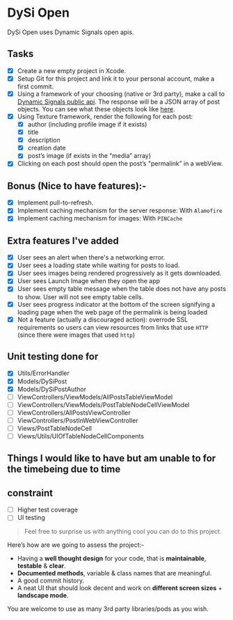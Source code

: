 # DySi Open
DySi Open uses Dynamic Signals open apis.

## Tasks
- [x] Create a new empty project in Xcode.
- [x] Setup Git for this project and link it to your personal account, make a
  first commit.
- [x] Using a framework of your choosing (native or 3rd party), make a call to
  [Dynamic Signals public api](https://www.dysiopen.com/v1/posts/public). The
  response will be a JSON array of post objects. You can see what these objects
  look like [here](https://dev.voicestorm.com/api/responses/postResponse).
- [x] Using Texture framework, render the following for each post:
    - [x] author (including profile image if it exists)
    - [x] title
    - [x] description
    - [x] creation date
    - [x] post’s image (if exists in the “media” array)
- [x] Clicking on each post should open the post’s "permalink” in a webView.
 
## Bonus (Nice to have features):-
- [x] Implement pull-to-refresh.
- [x] Implement caching mechanism for the server response: With `Alamofire`
- [x] Implement caching mechanism for images: With `PINCache`

## Extra features I've added
- [x] User sees an alert when there's a networking error.
- [x] User sees a loading state while waiting for posts to load.
- [x] User sees images being rendered progressively as it gets downloaded.
- [x] User sees Launch Image when they open the app
- [x] User sees empty table message when the table does not have any posts to
  show. User will not see empty table cells.
- [x] User sees progress indicator at the bottom of the screen signifying a
  loading page when the web page of the permalink is being loaded
- [x] Not a feature (actually a discouraged action): overrode SSL requirements
  so users can view resources from links that use `HTTP` (since there were
  images that used `http`)

## Unit testing done for
- [x] Utils/ErrorHandler
- [x] Models/DySiPost
- [x] Models/DySiPostAuthor
- [ ] ViewControllers/ViewModels/AllPostsTableViewModel
- [ ] ViewControllers/ViewModels/PostTableNodeCellViewModel
- [ ] ViewControllers/AllPostsViewController
- [ ] ViewControllers/PostInWebViewController
- [ ] Views/PostTableNodeCell
- [ ] Views/Utils/UIOfTableNodeCellComponents

## Things I would like to have but am unable to for the timebeing due to time
## constraint
- [ ] Higher test coverage
- [ ] UI testing

> Feel free to surprise us with anything cool you can do to this project.

Here’s how are we going to assess the project:-

- Having a **well thought design** for your code, that is **maintainable**,
  **testable** & **clear**.
- **Documented methods**, variable & class names that are meaningful.
- A good commit history.
- A neat UI that should look decent and work on **different screen sizes** +
  **landscape mode**.

You are welcome to use as many 3rd party libraries/pods as you wish.


